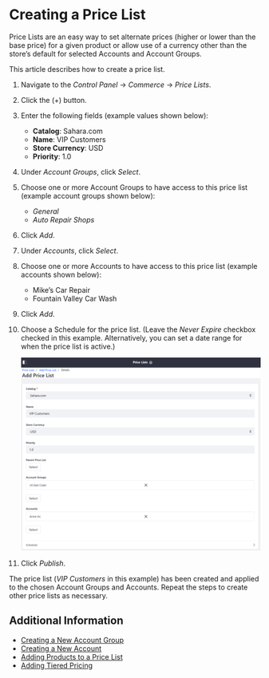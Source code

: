 # Creating a Price List

Price Lists are an easy way to set alternate prices (higher or lower than the base price) for a given product or allow use of a currency other than the store’s default for selected Accounts and Account Groups.

This article describes how to create a price list.

1. Navigate to the _Control Panel_ → _Commerce_ → _Price Lists_.
1. Click the (+) button.
1. Enter the following fields (example values shown below):
    * **Catalog**: Sahara.com
    * **Name**: VIP Customers
    * **Store Currency**: USD
    * **Priority**: 1.0
1. Under _Account Groups_, click _Select_.
1. Choose one or more Account Groups to have access to this price list (example account groups shown below):
    * _General_
    * _Auto Repair Shops_
1. Click _Add_.
1. Under _Accounts_, click _Select_.
1. Choose one or more Accounts to have access to this price list (example accounts shown below):
    * Mike’s Car Repair
    * Fountain Valley Car Wash
1. Click _Add_.
1. Choose a Schedule for the price list. (Leave the _Never Expire_ checkbox checked in this example. Alternatively, you can set a date range for when the price list is active.)

    ![Adding a price list](./creating-a-price-list/images/01.png)

1. Click _Publish_.

The price list (_VIP Customers_ in this example) has been created and applied to the chosen Account Groups and Accounts. Repeat the steps to create other price lists as necessary.

## Additional Information

* [Creating a New Account Group](../../account-management/creating-a-new-account-group.md)
* [Creating a New Account](../../account-management/creating-a-new-account.md)
* [Adding Products to a Price List](./adding-products-to-a-price-list.md)
* [Adding Tiered Pricing](./adding-tiered-pricing.md)
